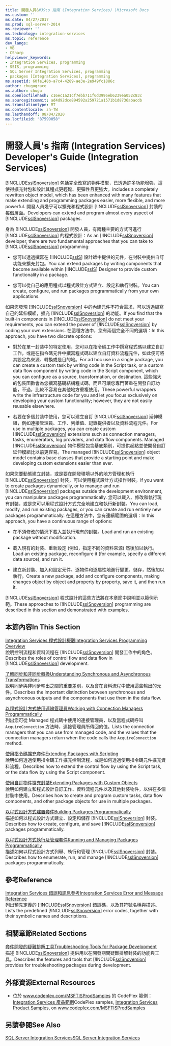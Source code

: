 ```yaml
---
title: 開發人員&#39;s 指南 (Integration Services) |Microsoft Docs
ms.custom: ''
ms.date: 04/27/2017
ms.prod: sql-server-2014
ms.reviewer: ''
ms.technology: integration-services
ms.topic: reference
dev_langs:
- VB
- CSharp
helpviewer_keywords:
- Integration Services, programming
- SSIS, programming
- SQL Server Integration Services, programming
- packages [Integration Services], programming
ms.assetid: 60fe148b-a7c4-4289-ae3e-2e949fc1886c
author: chugugrace
ms.author: chugu
ms.openlocfilehash: c16ec1a21cf7ebb711f6d3996eb6239ea052c83c
ms.sourcegitcommit: ad4d92dce894592a259721a1571b1d8736abacdb
ms.translationtype: MT
ms.contentlocale: zh-TW
ms.lasthandoff: 08/04/2020
ms.locfileid: "87599058"
---
```

# <a name="developer39s-guide-integration-services"></a><span data-ttu-id="0104f-102">開發人員&#39;s 指南 (Integration Services) </span><span class="sxs-lookup"><span data-stu-id="0104f-102">Developer&#39;s Guide (Integration Services)</span></span>
  [!INCLUDE[ssISnoversion](../includes/ssisnoversion-md.md)] <span data-ttu-id="0104f-103">包括完全改寫的物件模型，已透過許多功能增強，這使得擴充封包和設計其程式更輕鬆、更彈性且更強大。</span><span class="sxs-lookup"><span data-stu-id="0104f-103">includes a completely rewritten object model, which has been enhanced with many features that make extending and programming packages easier, more flexible, and more powerful.</span></span> <span data-ttu-id="0104f-104">開發人員幾乎可以擴充和程式設計 [!INCLUDE[ssISnoversion](../includes/ssisnoversion-md.md)] 封裝的每個層面。</span><span class="sxs-lookup"><span data-stu-id="0104f-104">Developers can extend and program almost every aspect of [!INCLUDE[ssISnoversion](../includes/ssisnoversion-md.md)] packages.</span></span>  
  
 <span data-ttu-id="0104f-105">身為 [!INCLUDE[ssISnoversion](../includes/ssisnoversion-md.md)] 開發人員，有兩種主要的方式可進行 [!INCLUDE[ssISnoversion](../includes/ssisnoversion-md.md)] 的程式設計：</span><span class="sxs-lookup"><span data-stu-id="0104f-105">As an [!INCLUDE[ssISnoversion](../includes/ssisnoversion-md.md)] developer, there are two fundamental approaches that you can take to [!INCLUDE[ssISnoversion](../includes/ssisnoversion-md.md)] programming:</span></span>  
  
-   <span data-ttu-id="0104f-106">您可以透過撰寫在 [!INCLUDE[ssIS](../includes/ssis-md.md)] 設計師中提供的元件，在封裝中提供自訂功能來擴充封包。</span><span class="sxs-lookup"><span data-stu-id="0104f-106">You can extend packages by writing components that become available within [!INCLUDE[ssIS](../includes/ssis-md.md)] Designer to provide custom functionality in a package.</span></span>  
  
-   <span data-ttu-id="0104f-107">您可以從自己的應用程式以程式設計方式建立、設定和執行封裝。</span><span class="sxs-lookup"><span data-stu-id="0104f-107">You can create, configure, and run packages programmatically from your own applications.</span></span>  
  
 <span data-ttu-id="0104f-108">如果您發現 [!INCLUDE[ssISnoversion](../includes/ssisnoversion-md.md)] 中的內建元件不符合需求，可以透過編寫自己的延伸模組，擴充 [!INCLUDE[ssISnoversion](../includes/ssisnoversion-md.md)] 的功能。</span><span class="sxs-lookup"><span data-stu-id="0104f-108">If you find that the built-in components in [!INCLUDE[ssISnoversion](../includes/ssisnoversion-md.md)] do not meet your requirements, you can extend the power of [!INCLUDE[ssISnoversion](../includes/ssisnoversion-md.md)] by coding your own extensions.</span></span> <span data-ttu-id="0104f-109">在這種方法中，您有兩個完全不同的選項：</span><span class="sxs-lookup"><span data-stu-id="0104f-109">In this approach, you have two discrete options:</span></span>  
  
-   <span data-ttu-id="0104f-110">對於在單一封裝中的特定使用，您可以在指令碼工作中撰寫程式碼以建立自訂工作，或是在指令碼元件中撰寫程式碼以建立自訂資料流程元件，如此便可將其設定為來源、轉換或是目的地。</span><span class="sxs-lookup"><span data-stu-id="0104f-110">For ad hoc use in a single package, you can create a custom task by writing code in the Script task, or a custom data flow component by writing code in the Script component, which you can configure as a source, transformation, or destination.</span></span> <span data-ttu-id="0104f-111">這些強大的包裝函數會為您撰寫基礎結構程式碼，而且可讓您專門著重在開發自訂功能，不過，比較不容易在其他地方重複使用。</span><span class="sxs-lookup"><span data-stu-id="0104f-111">These powerful wrappers write the infrastructure code for you and let you focus exclusively on developing your custom functionality; however, they are not easily reusable elsewhere.</span></span>  
  
-   <span data-ttu-id="0104f-112">若要在多個封裝中使用，您可以建立自訂 [!INCLUDE[ssISnoversion](../includes/ssisnoversion-md.md)] 延伸模組，例如連接管理員、工作、列舉值、記錄提供者以及資料流程元件。</span><span class="sxs-lookup"><span data-stu-id="0104f-112">For use in multiple packages, you can create custom [!INCLUDE[ssISnoversion](../includes/ssisnoversion-md.md)] extensions such as connection managers, tasks, enumerators, log providers, and data flow components.</span></span> <span data-ttu-id="0104f-113">Managed [!INCLUDE[ssISnoversion](../includes/ssisnoversion-md.md)] 物件模型包含基底類別，可提供起點並使開發自訂延伸模組比以前更容易。</span><span class="sxs-lookup"><span data-stu-id="0104f-113">The managed [!INCLUDE[ssISnoversion](../includes/ssisnoversion-md.md)] object model contains base classes that provide a starting point and make developing custom extensions easier than ever.</span></span>  
  
 <span data-ttu-id="0104f-114">如果您要動態建立封裝，或是要在開發環境以外的地方管理和執行 [!INCLUDE[ssISnoversion](../includes/ssisnoversion-md.md)] 封裝，可以使用程式設計方式操作封裝。</span><span class="sxs-lookup"><span data-stu-id="0104f-114">If you want to create packages dynamically, or to manage and run [!INCLUDE[ssISnoversion](../includes/ssisnoversion-md.md)] packages outside the development environment, you can manipulate packages programmatically.</span></span> <span data-ttu-id="0104f-115">您可以載入、修改和執行現有封裝，或是您可以用程式設計方式完全地建立和執行新封裝。</span><span class="sxs-lookup"><span data-stu-id="0104f-115">You can load, modify, and run existing packages, or you can create and run entirely new packages programmatically.</span></span> <span data-ttu-id="0104f-116">在這種方法中，您有連續範圍的選項：</span><span class="sxs-lookup"><span data-stu-id="0104f-116">In this approach, you have a continuous range of options:</span></span>  
  
-   <span data-ttu-id="0104f-117">在不須修改的情況下載入並執行現有的封裝。</span><span class="sxs-lookup"><span data-stu-id="0104f-117">Load and run an existing package without modification.</span></span>  
  
-   <span data-ttu-id="0104f-118">載入現有的封裝、重新設定 (例如，指定不同的資料來源) 然後加以執行。</span><span class="sxs-lookup"><span data-stu-id="0104f-118">Load an existing package, reconfigure it (for example, specify a different data source), and run it.</span></span>  
  
-   <span data-ttu-id="0104f-119">建立新封裝、加入和設定元件、逐物件和逐屬性地進行變更、儲存，然後加以執行。</span><span class="sxs-lookup"><span data-stu-id="0104f-119">Create a new package, add and configure components, making changes object by object and property by property, save it, and then run it.</span></span>  
  
 <span data-ttu-id="0104f-120">[!INCLUDE[ssISnoversion](../includes/ssisnoversion-md.md)] 程式設計的這些方法將在本章節中說明並以範例示範。</span><span class="sxs-lookup"><span data-stu-id="0104f-120">These approaches to [!INCLUDE[ssISnoversion](../includes/ssisnoversion-md.md)] programming are described in this section and demonstrated with examples.</span></span>  
  
## <a name="in-this-section"></a><span data-ttu-id="0104f-121">本節內容</span><span class="sxs-lookup"><span data-stu-id="0104f-121">In This Section</span></span>  
 [<span data-ttu-id="0104f-122">Integration Services 程式設計概觀</span><span class="sxs-lookup"><span data-stu-id="0104f-122">Integration Services Programming Overview</span></span>](integration-services-programming-overview.md)  
 <span data-ttu-id="0104f-123">說明控制流程和資料流程在 [!INCLUDE[ssISnoversion](../includes/ssisnoversion-md.md)] 開發工作中的角色。</span><span class="sxs-lookup"><span data-stu-id="0104f-123">Describes the roles of control flow and data flow in [!INCLUDE[ssISnoversion](../includes/ssisnoversion-md.md)] development.</span></span>  
  
 [<span data-ttu-id="0104f-124">了解同步和非同步轉換</span><span class="sxs-lookup"><span data-stu-id="0104f-124">Understanding Synchronous and Asynchronous Transformations</span></span>](understanding-synchronous-and-asynchronous-transformations.md)  
 <span data-ttu-id="0104f-125">說明同步與非同步輸出之間的重要差別，以及會在資料流程中使用這些輸出的元件。</span><span class="sxs-lookup"><span data-stu-id="0104f-125">Describes the important distinction between synchronous and asynchronous outputs and the components that use them in the data flow.</span></span>  
  
 [<span data-ttu-id="0104f-126">以程式設計方式使用連線管理員</span><span class="sxs-lookup"><span data-stu-id="0104f-126">Working with Connection Managers Programmatically</span></span>](working-with-connection-managers-programmatically.md)  
 <span data-ttu-id="0104f-127">列出您可從 Managed 程式碼中使用的連接管理員，以及當程式碼呼叫 `AcquireConnection` 方法時，連接管理員所傳回的值。</span><span class="sxs-lookup"><span data-stu-id="0104f-127">Lists the connection managers that you can use from managed code, and the values that the connection managers return when the code calls the `AcquireConnection` method.</span></span>  
  
 [<span data-ttu-id="0104f-128">使用指令碼擴充套件</span><span class="sxs-lookup"><span data-stu-id="0104f-128">Extending Packages with Scripting</span></span>](extending-packages-scripting/extending-packages-with-scripting.md)  
 <span data-ttu-id="0104f-129">說明如何透過使用指令碼工作擴充控制流程，或是如何透過使用指令碼元件擴充資料流程。</span><span class="sxs-lookup"><span data-stu-id="0104f-129">Describes how to extend the control flow by using the Script task, or the data flow by using the Script component.</span></span>  
  
 [<span data-ttu-id="0104f-130">使用自訂物件擴充封裝</span><span class="sxs-lookup"><span data-stu-id="0104f-130">Extending Packages with Custom Objects</span></span>](extending-packages-custom-objects/extending-packages-with-custom-objects.md)  
 <span data-ttu-id="0104f-131">說明如何建立和程式設計自訂工作、資料流程元件以及其他封裝物件，以供在多個封裝中使用。</span><span class="sxs-lookup"><span data-stu-id="0104f-131">Describes how to create and program custom tasks, data flow components, and other package objects for use in multiple packages.</span></span>  
  
 [<span data-ttu-id="0104f-132">以程式設計方式建置套件</span><span class="sxs-lookup"><span data-stu-id="0104f-132">Building Packages Programmatically</span></span>](building-packages-programmatically/building-packages-programmatically.md)  
 <span data-ttu-id="0104f-133">描述如何以程式設計方式建立、設定和儲存 [!INCLUDE[ssISnoversion](../includes/ssisnoversion-md.md)] 封裝。</span><span class="sxs-lookup"><span data-stu-id="0104f-133">Describes how to create, configure, and save [!INCLUDE[ssISnoversion](../includes/ssisnoversion-md.md)] packages programmatically.</span></span>  
  
 [<span data-ttu-id="0104f-134">以程式設計方式執行及管理套件</span><span class="sxs-lookup"><span data-stu-id="0104f-134">Running and Managing Packages Programmatically</span></span>](run-manage-packages-programmatically/running-and-managing-packages-programmatically.md)  
 <span data-ttu-id="0104f-135">描述如何以程式設計方式列舉、執行和管理 [!INCLUDE[ssISnoversion](../includes/ssisnoversion-md.md)] 封裝。</span><span class="sxs-lookup"><span data-stu-id="0104f-135">Describes how to enumerate, run, and manage [!INCLUDE[ssISnoversion](../includes/ssisnoversion-md.md)] packages programmatically.</span></span>  
  
## <a name="reference"></a><span data-ttu-id="0104f-136">參考</span><span class="sxs-lookup"><span data-stu-id="0104f-136">Reference</span></span>  
 [<span data-ttu-id="0104f-137">Integration Services 錯誤和訊息參考</span><span class="sxs-lookup"><span data-stu-id="0104f-137">Integration Services Error and Message Reference</span></span>](integration-services-error-and-message-reference.md)  
 <span data-ttu-id="0104f-138">列出預先定義的 [!INCLUDE[ssISnoversion](../includes/ssisnoversion-md.md)] 錯誤碼，以及其符號名稱與描述。</span><span class="sxs-lookup"><span data-stu-id="0104f-138">Lists the predefined [!INCLUDE[ssISnoversion](../includes/ssisnoversion-md.md)] error codes, together with their symbolic names and descriptions.</span></span>  
  
## <a name="related-sections"></a><span data-ttu-id="0104f-139">相關章節</span><span class="sxs-lookup"><span data-stu-id="0104f-139">Related Sections</span></span>  
 [<span data-ttu-id="0104f-140">套件開發的疑難排解工具</span><span class="sxs-lookup"><span data-stu-id="0104f-140">Troubleshooting Tools for Package Development</span></span>](troubleshooting/troubleshooting-tools-for-package-development.md)  
 <span data-ttu-id="0104f-141">描述 [!INCLUDE[ssISnoversion](../includes/ssisnoversion-md.md)] 提供用以在開發期間疑難排解封裝的功能與工具。</span><span class="sxs-lookup"><span data-stu-id="0104f-141">Describes the features and tools that [!INCLUDE[ssISnoversion](../includes/ssisnoversion-md.md)] provides for troubleshooting packages during development.</span></span>  
  
## <a name="external-resources"></a><span data-ttu-id="0104f-142">外部資源</span><span class="sxs-lookup"><span data-stu-id="0104f-142">External Resources</span></span>  
  
-   <span data-ttu-id="0104f-143">位於 www.codeplex.com/MSFTISProdSamples 的 CodePlex 範例：[Integration Services 產品範例](https://go.microsoft.com/fwlink/?LinkID=131204)</span><span class="sxs-lookup"><span data-stu-id="0104f-143">CodePlex samples, [Integration Services Product Samples](https://go.microsoft.com/fwlink/?LinkID=131204), on www.codeplex.com/MSFTISProdSamples</span></span>  
  
## <a name="see-also"></a><span data-ttu-id="0104f-144">另請參閱</span><span class="sxs-lookup"><span data-stu-id="0104f-144">See Also</span></span>  
 [<span data-ttu-id="0104f-145">SQL Server Integration Services</span><span class="sxs-lookup"><span data-stu-id="0104f-145">SQL Server Integration Services</span></span>](sql-server-integration-services.md)  
  
  
